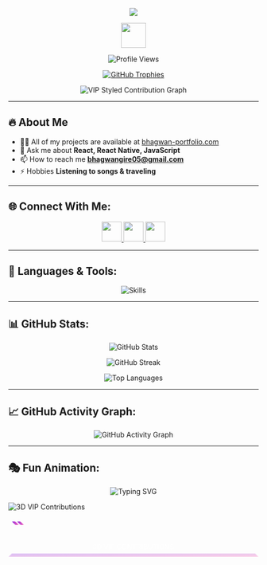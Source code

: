 <!-- Profile Header -->
<p align="center">
  <img src="https://readme-typing-svg.herokuapp.com?font=Fira+Code&size=30&duration=2000&pause=1000&color=FF0000,FF7300,FFEE00,00FF00,00FFFF,007BFF,8A2BE2&center=true&vCenter=true&width=900&lines=Hi+%F0%9F%91%8B%2C+I'm+Bhagwan;Fullstack+Web+Developer;React+Native+Developer;Frontend+Developer;Graphic+Designer;JavaScript+%7C+React+%7C+React+Native+Expert;Building+Awesome+Projects!">
</p>



<!-- Fun SVG Animation -->
<p align="center">
  <img src="https://media.giphy.com/media/3o7aD2saalBwwftBIY/giphy.gif" width="50" />
</p>

<!-- Profile Views -->
<p align="center">
  <img src="https://komarev.com/ghpvc/?username=bhagwan8379&label=Profile%20views&color=F7B93E&style=flat" alt="Profile Views" />
</p>

<!-- GitHub Trophies -->
<p align="center">
  <a href="https://github.com/ryo-ma/github-profile-trophy">
    <img src="https://github-profile-trophy.vercel.app/?username=bhagwan8379&theme=onestar&no-frame=true&margin-w=10&column=6" alt="GitHub Trophies"/>
  </a>
</p>

<!-- 3D Stylish GitHub Contribution Graph -->
<p align="center">
  <img src="https://github.com/bhagwan8379/bhagwan8379/raw/output/github-snake-dark.svg" alt="VIP Styled Contribution Graph"/>
</p>


---

## 🔥 About Me
- 👨‍💻 All of my projects are available at [bhagwan-portfolio.com](https://bhagwan-portfolio.com)  
- 💬 Ask me about **React, React Native, JavaScript**  
- 📫 How to reach me **bhagwangire05@gmail.com**  
- ⚡ Hobbies **Listening to songs & traveling**  

---

## 🌐 Connect With Me:
<p align="center">
  <a href="https://www.linkedin.com/in/bhagwan-gire-84013a293" target="_blank">
    <img src="https://img.icons8.com/fluency/48/ff0000/linkedin.png" width="40" height="40" />
  </a>
  <a href="https://www.instagram.com/bhagwan_gire_96k" target="_blank">
    <img src="https://img.icons8.com/fluency/48/ff0000/instagram-new.png" width="40" height="40" />
  </a>
  <a href="https://leetcode.com/Bhagwan8379/" target="_blank">
    <img src="https://img.icons8.com/external-tal-revivo-bold-tal-revivo/48/ff0000/external-level-up-your-coding-skills-and-quickly-land-a-job-logo-bold-tal-revivo.png" width="40" height="40" />
  </a>
</p>

---

## 🚀 Languages & Tools:
<p align="center">
  <img src="https://skillicons.dev/icons?i=react,redux,js,ts,html,css,bootstrap,tailwind,nodejs,express,mongodb,git,github,android,postman" alt="Skills" />
</p>

---

## 📊 GitHub Stats:
<p align="center">
  <img src="https://github-readme-stats.vercel.app/api?username=bhagwan8379&show_icons=true&theme=radical" alt="GitHub Stats" />
</p>

<p align="center">
  <img src="https://github-readme-streak-stats.herokuapp.com/?user=bhagwan8379&theme=highcontrast" alt="GitHub Streak" />
</p>

<p align="center">
  <img src="https://github-readme-stats.vercel.app/api/top-langs?username=bhagwan8379&show_icons=true&locale=en&layout=compact&theme=dracula" alt="Top Languages" />
</p>

---

## 📈 GitHub Activity Graph:
<p align="center">
  <img src="https://github-readme-activity-graph.vercel.app/graph?username=bhagwan8379&theme=redical" alt="GitHub Activity Graph" />
</p>

---

## 🎭 Fun Animation:
<p align="center">
  <img src="https://readme-typing-svg.herokuapp.com?font=Fira+Code&size=20&pause=1000&color=00E676&center=true&vCenter=true&width=600&lines=Thanks+for+visiting+my+profile!;Happy+Coding+💻" alt="Typing SVG" />
</p>







![3D VIP Contributions](https://raw.githubusercontent.com/your-username/your-repo/main/contributions.svg)




<svg xmlns="http://www.w3.org/2000/svg" viewBox="0 0 720 112" width="720" height="112">
  <style>
    @keyframes glow {
      0% { filter: brightness(100%); }
      50% { filter: brightness(120%); }
      100% { filter: brightness(100%); }
    }
    .cube {
      transform-style: preserve-3d;
      transition: all 0.3s ease;
      animation: glow 2s infinite;
    }
    .cube:hover {
      transform: translateZ(10px);
      opacity: 0.9;
    }
  </style>
  <defs>
    <linearGradient id="vipGradient" x1="0%" y1="0%" x2="100%" y2="100%">
      <stop offset="0%" style="stop-color:#8A2BE2;stop-opacity:1" />
      <stop offset="100%" style="stop-color:#FF69B4;stop-opacity:1" />
    </linearGradient>
    <filter id="cubeShadow" height="130%">
      <feGaussianBlur in="SourceAlpha" stdDeviation="3" />
      <feOffset dx="2" dy="2" result="offsetblur" />
      <feMerge> 
        <feMergeNode/>
        <feMergeNode in="SourceGraphic"/>
      </feMerge>
    </filter>
  </defs>

  <!-- Contribution grid -->
  <g transform="translate(10,10) skewX(45)">
    <!-- Sample data - Replace with your actual contribution data -->
    <rect class="cube" x="0" y="0" width="10" height="10" fill="url(#vipGradient)" filter="url(#cubeShadow)" rx="2" ry="2"/>
    <rect class="cube" x="15" y="0" width="10" height="10" fill="url(#vipGradient)" filter="url(#cubeShadow)" rx="2" ry="2"/>
    <!-- Add more rectangles following your contribution pattern -->
  </g>
  
  <!-- 3D Effect -->
  <path d="M10,102 L710,102 L720,112 L0,112 Z" fill="url(#vipGradient)" opacity="0.3"/>
  
  <!-- VIP Text -->
  <text x="50%" y="90" text-anchor="middle" font-family="Arial" font-size="20" fill="#FFFFFF" opacity="0.8">
    3D VIP CONTRIBUTIONS
  </text>
</svg>
